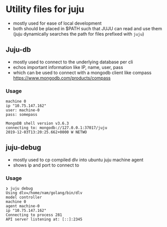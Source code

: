 # Utility files for juju
- mostly used for ease of local development
- both should be placed in $PATH such that JUJU can read and use them (juju dynamically searches the path for files prefixed with `juju`)
## Juju-db
- mostly used to connect to the underlying database per cli
- echos important information like IP, name, user, pass
- which can be used to connect with a mongodb client like compass https://www.mongodb.com/products/compass
### Usage
```
machine 0
ip "10.75.147.162"
user: machine-0
pass: somepass

MongoDB shell version v3.6.3
connecting to: mongodb://127.0.0.1:37017/juju
2019-12-03T13:20:25.662+0000 W NETWO
```

## juju-debug
- mostly used to cp compiled dlv into ubuntu juju machine agent
- shows ip and port to connect to 
### Usage
```
❯ juju debug                         
Using dlv=/home/nam/golang/bin/dlv
model controller
machine 0
agent machine-0
ip "10.75.147.162"
Connecting to process 281
API server listening at: [::]:2345
```
